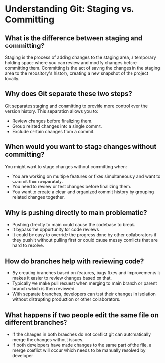 # Understanding Git: Staging vs. Committing

## What is the difference between staging and committing?
Staging is the process of adding changes to the staging area, a temporary holding space where you can review and modify changes before committing them. Committing is the act of saving the changes in the staging area to the repository's history, creating a new snapshot of the project locally.

## Why does Git separate these two steps?
Git separates staging and committing to provide more control over the version history. This separation allows you to:
- Review changes before finalizing them.
- Group related changes into a single commit.
- Exclude certain changes from a commit.

## When would you want to stage changes without committing?
You might want to stage changes without committing when:
- You are working on multiple features or fixes simultaneously and want to commit them separately.
- You need to review or test changes before finalizing them.
- You want to create a clean and organized commit history by grouping related changes together.

## Why is pushing directly to main problematic?
- Pushing directly to main could cause the codebase to break.
- It bypass the oppurtunity for code reviews.
- It could be easy to override the progress done by other collaborators if they push it without pulling first or could cause messy conflicts that are hard to resolve.

## How do branches help with reviewing code?
- By creating branches based on features, bugs fixes and improvements it makes it easier to review changes based on that.
- Typically we make pull request when merging to main branch or parent branch which is then reviewed.
- With separate branches, developers can test their changes in isolation without distrupting production or other collaborators.

## What happens if two people edit the same file on different branches?
- If the changes in both branches do not conflict git can automatically merge the changes without issues.
- If both developers have made changes to the same part of the file, a merge conflict will occur which needs to be manually resolved by developer.
